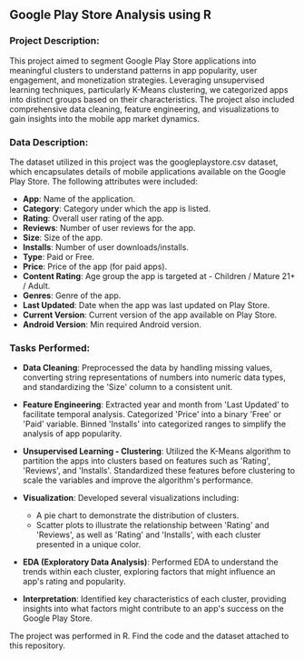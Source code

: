## Google Play Store Analysis using R

### Project Description:
This project aimed to segment Google Play Store applications into meaningful clusters to understand patterns in app popularity, user engagement, and monetization strategies. Leveraging unsupervised learning techniques, particularly K-Means clustering, we categorized apps into distinct groups based on their characteristics. The project also included comprehensive data cleaning, feature engineering, and visualizations to gain insights into the mobile app market dynamics.

### Data Description:
The dataset utilized in this project was the googleplaystore.csv dataset, which encapsulates details of mobile applications available on the Google Play Store. The following attributes were included:

- **App**: Name of the application.
- **Category**: Category under which the app is listed.
- **Rating**: Overall user rating of the app.
- **Reviews**: Number of user reviews for the app.
- **Size**: Size of the app.
- **Installs**: Number of user downloads/installs.
- **Type**: Paid or Free.
- **Price**: Price of the app (for paid apps).
- **Content Rating**: Age group the app is targeted at - Children / Mature 21+ / Adult.
- **Genres**: Genre of the app.
- **Last Updated**: Date when the app was last updated on Play Store.
- **Current Version**: Current version of the app available on Play Store.
- **Android Version**: Min required Android version.

### Tasks Performed:

- **Data Cleaning**: Preprocessed the data by handling missing values, converting string representations of numbers into numeric data types, and standardizing the 'Size' column to a consistent unit.
  
- **Feature Engineering**: Extracted year and month from 'Last Updated' to facilitate temporal analysis. Categorized 'Price' into a binary 'Free' or 'Paid' variable. Binned 'Installs' into categorized ranges to simplify the analysis of app popularity.

- **Unsupervised Learning - Clustering**: Utilized the K-Means algorithm to partition the apps into clusters based on features such as 'Rating', 'Reviews', and 'Installs'. Standardized these features before clustering to scale the variables and improve the algorithm's performance.

- **Visualization**: Developed several visualizations including:
    - A pie chart to demonstrate the distribution of clusters.
    - Scatter plots to illustrate the relationship between 'Rating' and 'Reviews', as well as 'Rating' and 'Installs', with each cluster presented in a unique color.

- **EDA (Exploratory Data Analysis)**: Performed EDA to understand the trends within each cluster, exploring factors that might influence an app's rating and popularity.

- **Interpretation**: Identified key characteristics of each cluster, providing insights into what factors might contribute to an app's success on the Google Play Store.

The project was performed in R. Find the code and the dataset attached to this repository. 
